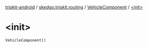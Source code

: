 [tripkit-android](../../index.md) / [skedgo.tripkit.routing](../index.md) / [VehicleComponent](index.md) / [&lt;init&gt;](./-init-.md)

# &lt;init&gt;

`VehicleComponent()`